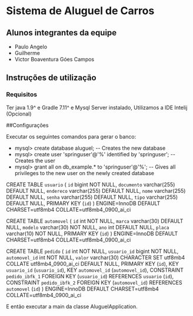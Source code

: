 # Sistema de Aluguel de Carros

## Alunos integrantes da equipe

* Paulo Angelo
* Guilherme 
* Victor Boaventura Góes Campos

 ## Instruções de utilização
 
 ### Requisitos
 Ter java 1.9^ e Gradle 7.11^ e Mysql Server instalado, Utilizamos a IDE Intelij (Opcional)
 
 ##Configurações
 
Executar os seguintes comandos para gerar o banco: 

* mysql> create database aluguel; -- Creates the new database
* mysql> create user 'springuser'@'%' identified by 'springuser'; -- Creates the user
* mysql> grant all on db_example.* to 'springuser'@'%'; -- Gives all privileges to the new user on the newly created database
  
 
CREATE TABLE `usuario` (
  `id` bigint NOT NULL,
  `documento` varchar(255) DEFAULT NULL,
  `endereco` varchar(255) DEFAULT NULL,
  `nome` varchar(255) DEFAULT NULL,
  `senha` varchar(255) DEFAULT NULL,
  `tipo` varchar(255) DEFAULT NULL,
  PRIMARY KEY (`id`)
) ENGINE=InnoDB DEFAULT CHARSET=utf8mb4 COLLATE=utf8mb4_0900_ai_ci

CREATE TABLE `automovel` (
  `id` int NOT NULL,
  `marca` varchar(30) DEFAULT NULL,
  `modelo` varchar(30) NOT NULL,
  `ano` int DEFAULT NULL,
  `placa` varchar(10) NOT NULL,
  PRIMARY KEY (`id`)
) ENGINE=InnoDB DEFAULT CHARSET=utf8mb4 COLLATE=utf8mb4_0900_ai_ci

CREATE TABLE `pedido` (
  `id` int NOT NULL,
  `usuario_id` bigint NOT NULL,
  `automovel_id` int NOT NULL,
  `valor` varchar(30) CHARACTER SET utf8mb4 COLLATE utf8mb4_0900_ai_ci DEFAULT NULL,
  PRIMARY KEY (`id`),
  KEY `usuario_id` (`usuario_id`),
  KEY `automovel_id` (`automovel_id`),
  CONSTRAINT `pedido_ibfk_1` FOREIGN KEY (`usuario_id`) REFERENCES `usuario` (`id`),
  CONSTRAINT `pedido_ibfk_2` FOREIGN KEY (`automovel_id`) REFERENCES `automovel` (`id`)
) ENGINE=InnoDB DEFAULT CHARSET=utf8mb4 COLLATE=utf8mb4_0900_ai_ci



E então executar a main da classe AluguelApplication.
